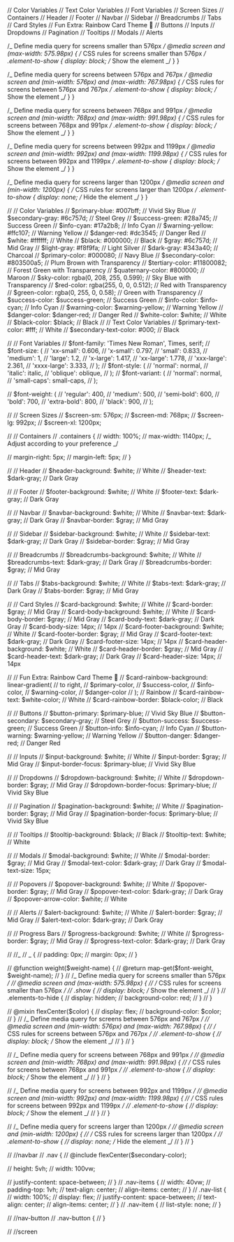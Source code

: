 // Color Variables
// Text Color Variables
// Font Variables
// Screen Sizes
// Containers
// Header
// Footer
// Navbar
// Sidebar
// Breadcrumbs
// Tabs
// Card Styles
// Fun Extra: Rainbow Card Theme 🌈
// Buttons
// Inputs
// Dropdowns
// Pagination
// Tooltips
// Modals
// Alerts

/_ Define media query for screens smaller than 576px _/
@media screen and (max-width: 575.98px) {
/_ CSS rules for screens smaller than 576px _/
.element-to-show {
display: block; /_ Show the element _/
}
}

/_ Define media query for screens between 576px and 767px _/
@media screen and (min-width: 576px) and (max-width: 767.98px) {
/_ CSS rules for screens between 576px and 767px _/
.element-to-show {
display: block; /_ Show the element _/
}
}

/_ Define media query for screens between 768px and 991px _/
@media screen and (min-width: 768px) and (max-width: 991.98px) {
/_ CSS rules for screens between 768px and 991px _/
.element-to-show {
display: block; /_ Show the element _/
}
}

/_ Define media query for screens between 992px and 1199px _/
@media screen and (min-width: 992px) and (max-width: 1199.98px) {
/_ CSS rules for screens between 992px and 1199px _/
.element-to-show {
display: block; /_ Show the element _/
}
}

/_ Define media query for screens larger than 1200px _/
@media screen and (min-width: 1200px) {
/_ CSS rules for screens larger than 1200px _/
.element-to-show {
display: none; /_ Hide the element _/
}
}

// // Color Variables
// $primary-blue: #007bff; // Vivid Sky Blue
// $secondary-gray: #6c757d; // Steel Grey
// $success-green: #28a745; // Success Green
// $info-cyan: #17a2b8; // Info Cyan
// $warning-yellow: #ffc107; // Warning Yellow
// $danger-red: #dc3545; // Danger Red
// $white: #ffffff; // White
// $black: #000000; // Black
// $gray: #6c757d; // Mid Gray
// $light-gray: #f8f9fa; // Light Silver
// $dark-gray: #343a40; // Charcoal
// $primary-color: #000080; // Navy Blue
// $secondary-color: #803500a5; // Plum Brown with Transparency
// $tertiary-color: #11800082; // Forest Green with Transparency
// $quaternary-color: #800000; // Maroon
// $sky-color: rgba(0, 208, 255, 0.599); // Sky Blue with Transparency
// $red-color: rgba(255, 0, 0, 0.512); // Red with Transparency
// $green-color: rgba(0, 255, 0, 0.58); // Green with Transparency
// $success-color: $success-green; // Success Green
// $info-color: $info-cyan; // Info Cyan
// $warning-color: $warning-yellow; // Warning Yellow
// $danger-color: $danger-red; // Danger Red
// $white-color: $white; // White
// $black-color: $black; // Black
// // Text Color Variables
// $primary-text-color: #fff; // White
// $secondary-text-color: #000; // Black

// // Font Variables
// $font-family: 'Times New Roman', Times, serif;
// $font-size: (
// 'xx-small': 0.606,
// 'x-small': 0.797,
// 'small': 0.833,
// 'medium': 1,
// 'large': 1.2,
// 'x-large': 1.417,
// 'xx-large': 1.778,
// 'xxx-large': 2.361,
// 'xxxx-large': 3.333,
// );
// $font-style: (
// 'normal': normal,
// 'italic': italic,
// 'oblique': oblique,
// );
// $font-variant: (
// 'normal': normal,
// 'small-caps': small-caps,
// );

// $font-weight: (
// 'regular': 400,
// 'medium': 500,
// 'semi-bold': 600,
// 'bold': 700,
// 'extra-bold': 800,
// 'black': 900,
// );

// // Screen Sizes
// $screen-sm: 576px;
// $screen-md: 768px;
// $screen-lg: 992px;
// $screen-xl: 1200px;

// // Containers
// .containers {
// width: 100%;
// max-width: 1140px; /_ Adjust according to your preference _/

// margin-right: 5px;
// margin-left: 5px;
// }

// // Header
// $header-background: $white; // White
// $header-text: $dark-gray; // Dark Gray

// // Footer
// $footer-background: $white; // White
// $footer-text: $dark-gray; // Dark Gray

// // Navbar
// $navbar-background: $white; // White
// $navbar-text: $dark-gray; // Dark Gray
// $navbar-border: $gray; // Mid Gray

// // Sidebar
// $sidebar-background: $white; // White
// $sidebar-text: $dark-gray; // Dark Gray
// $sidebar-border: $gray; // Mid Gray

// // Breadcrumbs
// $breadcrumbs-background: $white; // White
// $breadcrumbs-text: $dark-gray; // Dark Gray
// $breadcrumbs-border: $gray; // Mid Gray

// // Tabs
// $tabs-background: $white; // White
// $tabs-text: $dark-gray; // Dark Gray
// $tabs-border: $gray; // Mid Gray

// // Card Styles
// $card-background: $white; // White
// $card-border: $gray; // Mid Gray
// $card-body-background: $white; // White
// $card-body-border: $gray; // Mid Gray
// $card-body-text: $dark-gray; // Dark Gray
// $card-body-size: 14px; // 14px
// $card-footer-background: $white; // White
// $card-footer-border: $gray; // Mid Gray
// $card-footer-text: $dark-gray; // Dark Gray
// $card-footer-size: 14px; // 14px
// $card-header-background: $white; // White
// $card-header-border: $gray; // Mid Gray
// $card-header-text: $dark-gray; // Dark Gray
// $card-header-size: 14px; // 14px

// // Fun Extra: Rainbow Card Theme 🌈
// $card-rainbow-background: linear-gradient(
// to right,
// $primary-color,
// $success-color,
// $info-color,
// $warning-color,
// $danger-color
// ); // Rainbow
// $card-rainbow-text: $white-color; // White
// $card-rainbow-border: $black-color; // Black

// // Buttons
// $button-primary: $primary-blue; // Vivid Sky Blue
// $button-secondary: $secondary-gray; // Steel Grey
// $button-success: $success-green; // Success Green
// $button-info: $info-cyan; // Info Cyan
// $button-warning: $warning-yellow; // Warning Yellow
// $button-danger: $danger-red; // Danger Red

// // Inputs
// $input-background: $white; // White
// $input-border: $gray; // Mid Gray
// $input-border-focus: $primary-blue; // Vivid Sky Blue

// // Dropdowns
// $dropdown-background: $white; // White
// $dropdown-border: $gray; // Mid Gray
// $dropdown-border-focus: $primary-blue; // Vivid Sky Blue

// // Pagination
// $pagination-background: $white; // White
// $pagination-border: $gray; // Mid Gray
// $pagination-border-focus: $primary-blue; // Vivid Sky Blue

// // Tooltips
// $tooltip-background: $black; // Black
// $tooltip-text: $white; // White

// // Modals
// $modal-background: $white; // White
// $modal-border: $gray; // Mid Gray
// $modal-text-color: $dark-gray; // Dark Gray
// $modal-text-size: 15px;

// // Popovers
// $popover-background: $white; // White
// $popover-border: $gray; // Mid Gray
// $popover-text-color: $dark-gray; // Dark Gray
// $popover-arrow-color: $white; // White

// // Alerts
// $alert-background: $white; // White
// $alert-border: $gray; // Mid Gray
// $alert-text-color: $dark-gray; // Dark Gray

// // Progress Bars
// $progress-background: $white; // White
// $progress-border: $gray; // Mid Gray
// $progress-text-color: $dark-gray; // Dark Gray

// //_
// _ {
// padding: 0px;
// margin: 0px;
// }

// @function weight($weight-name) {
//   @return map-get($font-weight, $weight-name);
// }
// /_ Define media query for screens smaller than 576px _/
// @media screen and (max-width: 575.98px) {
// /_ CSS rules for screens smaller than 576px _/
// .show {
// display: block; /_ Show the element _/
// }
// .elements-to-hide {
// display: hidden;
// background-color: red;
// }
// }

// @mixin flexCenter($color) {
// display: flex;
// background-color: $color;
// }
// /_ Define media query for screens between 576px and 767px _/
// @media screen and (min-width: 576px) and (max-width: 767.98px) {
// /_ CSS rules for screens between 576px and 767px _/
// .element-to-show {
// display: block; /_ Show the element _/
// }
// }

// /_ Define media query for screens between 768px and 991px _/
// @media screen and (min-width: 768px) and (max-width: 991.98px) {
// /_ CSS rules for screens between 768px and 991px _/
// .element-to-show {
// display: block; /_ Show the element _/
// }
// }

// /_ Define media query for screens between 992px and 1199px _/
// @media screen and (min-width: 992px) and (max-width: 1199.98px) {
// /_ CSS rules for screens between 992px and 1199px _/
// .element-to-show {
// display: block; /_ Show the element _/
// }
// }

// /_ Define media query for screens larger than 1200px _/
// @media screen and (min-width: 1200px) {
// /_ CSS rules for screens larger than 1200px _/
// .element-to-show {
// display: none; /_ Hide the element _/
// }
// }

// //navbar
// .nav {
// @include flexCenter($secondary-color);

// height: 5vh;
// width: 100vw;

// justify-content: space-between;
// }
// .nav-items {
// width: 40vw;
// padding-top: 1vh;
// text-align: center;
// align-items: center;
// }
// .nav-list {
// width: 100%;
// display: flex;
// justify-content: space-between;
// text-align: center;
// align-items: center;
// }
// .nav-item {
// list-style: none;
// }

// //nav-button
// .nav-button {
// }

// //screen
